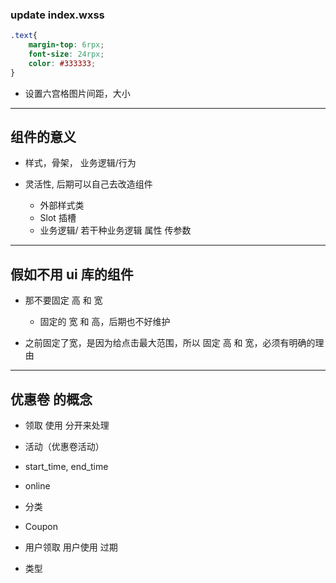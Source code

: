 ### update index.wxss

```css
.text{
    margin-top: 6rpx;
    font-size: 24rpx;
    color: #333333;
}
```

- 设置六宫格图片间距，大小

---

## 组件的意义

- 样式，骨架， 业务逻辑/行为

- 灵活性, 后期可以自己去改造组件
  - 外部样式类
  - Slot 插槽
  - 业务逻辑/ 若干种业务逻辑 属性 传参数


---

## 假如不用 ui 库的组件

- 那不要固定 高 和 宽
  - 固定的 宽 和 高，后期也不好维护

- 之前固定了宽，是因为给点击最大范围，所以 固定 高 和 宽，必须有明确的理由
  


---

## 优惠卷 的概念

- 领取 使用 分开来处理

- 活动（优惠卷活动）
- start_time, end_time
- online
- 分类

- Coupon
- 用户领取 用户使用 过期
- 类型



